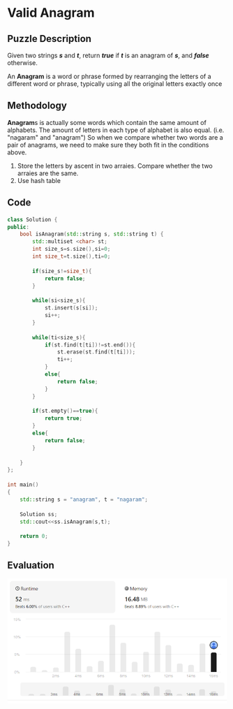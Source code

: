 # Valid Anagram
## Puzzle Description
Given two strings ***s*** and ***t***, return ***true*** if ***t*** is an anagram of ***s***, and ***false*** otherwise.

An **Anagram** is a word or phrase formed by rearranging the letters of a different word or phrase, typically using all the original letters exactly once

## Methodology
**Anagram**s is actually some words which contain the same amount of alphabets. The amount of letters in each type of alphabet is also equal. (i.e. "nagaram" and "anagram")
So when we compare whether two words are a pair of anagrams, we need to make sure they both fit in the conditions above.

1. Store the letters by ascent in two arraies. Compare whether the two arraies are the same.
2. Use hash table

## Code
```cpp
class Solution {
public:
    bool isAnagram(std::string s, std::string t) {
        std::multiset <char> st;
        int size_s=s.size(),si=0;
        int size_t=t.size(),ti=0;

        if(size_s!=size_t){
            return false;
        }

        while(si<size_s){
            st.insert(s[si]);
            si++;
        }

        while(ti<size_s){
            if(st.find(t[ti])!=st.end()){
                st.erase(st.find(t[ti]));
                ti++;
            }
            else{
                return false;
            }
        }

        if(st.empty()==true){
            return true;
        }
        else{
            return false;
        }

    }
};

int main()
{
    std::string s = "anagram", t = "nagaram";

    Solution ss;
    std::cout<<ss.isAnagram(s,t);

    return 0;
}
```

## Evaluation
![img](./1_Valid%20Anagram.png)